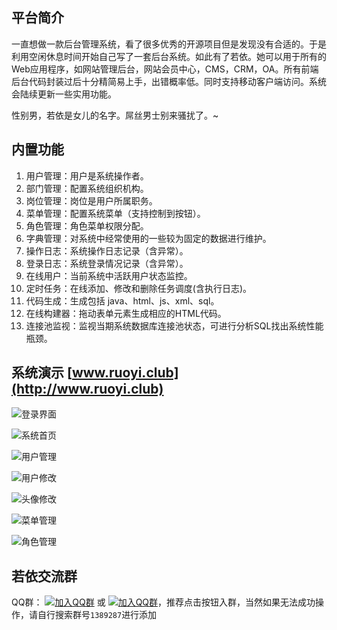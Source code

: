 ## 平台简介

一直想做一款后台管理系统，看了很多优秀的开源项目但是发现没有合适的。于是利用空闲休息时间开始自己写了一套后台系统。如此有了若依。她可以用于所有的Web应用程序，如网站管理后台，网站会员中心，CMS，CRM，OA。所有前端后台代码封装过后十分精简易上手，出错概率低。同时支持移动客户端访问。系统会陆续更新一些实用功能。

性别男，若依是女儿的名字。屌丝男士别来骚扰了。~

## 内置功能

1.  用户管理：用户是系统操作者。
2.  部门管理：配置系统组织机构。
3.  岗位管理：岗位是用户所属职务。
4.  菜单管理：配置系统菜单（支持控制到按钮）。
5.  角色管理：角色菜单权限分配。
6.  字典管理：对系统中经常使用的一些较为固定的数据进行维护。
7.  操作日志：系统操作日志记录（含异常）。
8.  登录日志：系统登录情况记录（含异常）。
9.  在线用户：当前系统中活跃用户状态监控。
10. 定时任务：在线添加、修改和删除任务调度(含执行日志)。
11. 代码生成：生成包括 java、html、js、xml、sql。
12. 在线构建器：拖动表单元素生成相应的HTML代码。
13. 连接池监视：监视当期系统数据库连接池状态，可进行分析SQL找出系统性能瓶颈。

## 系统演示 [www.ruoyi.club](http://www.ruoyi.club)

![登录界面](https://static.oschina.net/uploads/space/2018/0513/145506_0712_1438828.png)

![系统首页](https://static.oschina.net/uploads/space/2018/0513/145514_LKRy_1438828.png)

![用户管理](https://static.oschina.net/uploads/space/2018/0513/145523_7Cuh_1438828.png)

![用户修改](https://static.oschina.net/uploads/space/2018/0513/145530_vE5H_1438828.png)

![头像修改](https://static.oschina.net/uploads/space/2018/0513/145931_iibt_1438828.png)

![菜单管理](https://static.oschina.net/uploads/space/2018/0513/145608_ex4U_1438828.png)

![角色管理](https://static.oschina.net/uploads/space/2018/0513/150005_gV8b_1438828.png)

## 若依交流群

QQ群： [![加入QQ群](https://img.shields.io/badge/QQ群-1389287-blue.svg)](http://shang.qq.com/wpa/qunwpa?idkey=4a9a52f5d9d9c65a8ea67859170ba835d95fc50ec74a2a722293e60e036b5016) 或 [![加入QQ群](https://img.shields.io/badge/QQ群-1389287-blue.svg)](https://jq.qq.com/?_wv=1027&k=5HBAaYN)，推荐点击按钮入群，当然如果无法成功操作，请自行搜索群号`1389287`进行添加